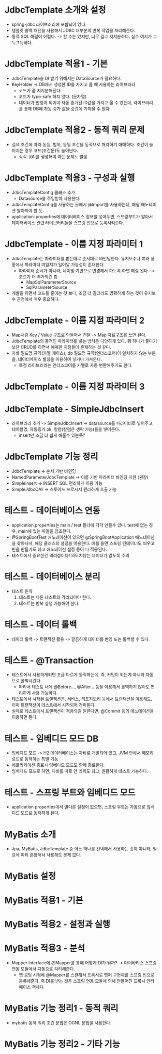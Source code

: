 # JdbcTemplate 소개와 설정
- spring-jdbc 라이브러리에 포함되어 있다.
- 템플릿 콜백 패턴을 사용해서 JDBC 대부분의 반복 작업을 처리해준다.
- 동적 SQL 해결이 어렵다. -> 할 수는 있지만, 너무 길고 지저분하다. 실수 여지가 그득그득하다.

# JdbcTemplate 적용1 - 기본
- JdbcTemplate을 DI 받기 위해서는 DataSource가 필요하다.
- KeyHolder -> DB에서 생성한 ID를 가지고 올 때 사용하는 라이브러리
  - 코드가 좀 지저분해진다.
  - 코드가 type-safe 하지 않다. (문자열)
  - 데이터가 반영이 되어야 자동 증가된 ID값을 가지고 올 수 있는데, 라이브러리를 통해 DB에 자동 증가 값을 중간에 가져올 수 있다.

# JdbcTemplate 적용2 - 동적 쿼리 문제
- 검색 조건에 따라 동등, 범위, 동일 조건을 동적으로 처리하기 애매하다. 조건이 늘어지는 경우 코드(조건문)도 늘어난다.
  - 각각 쿼리를 생성해야 하는 문제도 발생

# JdbcTemplate 적용3 - 구성과 실행
- JdbcTemplateConfig 클래스 추가
  - Datasource를 주입받아 사용한다.
- JdbcTemplateConfig를 사용하는 곳에서 @Import를 사용하는데, 해당 애노테이션 알아봐야 할 듯.
- application-properties에 데이터베이스 정보를 넣어두면, 스프링부트가 알아서 데이터베이스 관련 라이브러리들을 스프링 빈으로 등록시켜준다.

# JdbcTemplate - 이름 지정 파라미터 1
- JdbcTemplate는 파라미터를 받는대로 순서대로 바인딩한다. 유지보수나 여러 상황에서 파라미터 미일치가 일어날 가능성이 존재한다.
  - 파라미터 순서가 아니라, 네이밍 기반으로 변경해서 하도록 하면 해결 된다. -> 코드가 더 추가되긴 함.
    - MapSqlParameterSource
    - SqlParameterSource
- 개발을 하면서 코드를 줄이는 것 보다, 조금 더 길더라도 명확하게 하는 것이 유지보수 관점에서 매우 중요하다.

# JdbcTemplate - 이름 지정 파라미터 2
- Map처럼 Key / Value 구조로 만들어서 전달 -> Map 자료구조를 쓰면 된다.
- JdbcTemplate의 동적인 파라미터를 넣는 방식은 다양하게 있다. 뭐 하나가 좋다기보단 CRUD를 하면서 애매한 지점들이 존재하는 것 같다.  
- 자바 필드명 규약(카멜 케이스), db 필드명 규약(언더스코어)이 일치하지 않는 부분을, 데이터베이스 별칭을 이용하여 넣거나 가져온다.
  - 특정 라이브러리는 언더스코어를 카멜로 자동 변환해주기도 한다.

# JdbcTemplate - 이름 지정 파라미터 3

# JdbcTemplate - SimpleJdbcInsert
- 라이브러리 추가 -> SimpleJdbcInsert -> datasource를 파라미터로 넣어주고, 테이블명, 자동증가 pk, 칼럼(칼럼은 생략 가능)들을 넣어준다.
  - insert만 조금 더 쉽게 해줄수 있는듯?

# JdbcTemplate 기능 정리
- JdbcTemplate -> 순서 기반 바인딩 
- NamedParameterJdbcTemplate -> 이름 기반 파라미터 바인딩 지원 (권장)
- SimpleInsert -> INSERT SQL 편리하게 이용 가능
- SimpleJdbcCAll -> 스토어드 프로시저 편리하게 호출 가능 

# 테스트 - 데이터베이스 연동
- application.properties는 main / test 폴더에 각각 만들수 있다. test에 없는 경우, main에 있는 파일을 참조한다.
- @SpringBootTest 애노테이션이 있으면 @SpringBootApplication 애노테이션을 찾아내서, 해당 클래스의 설정을 이용한다. 예를 들면 스프링 컨테이너도 띄우고 빈을 만들기도 하고 애노테이션 설정 등이 다 적용된다.
- 테스트에서 중요한건 격리성이다! 의도치않는 데이터가 없도록 주의

# 테스트 - 데이터베이스 분리
- 테스트 원칙
  1. 테스트는 다른 테스트와 격리되어야 한다.
  2. 테스트는 반복 실행 가능해야 한다.

# 테스트 - 데이터 롤백
- 데이터 롤백 -> 트랜잭션 활용 -> 깔끔하게 데이터를 반영 또는 롤백할 수 있다.

# 테스트 - @Transaction
- 테스트에서 사용하게되면 조금 다르게 동작하는데, 즉, 커밋이 되는게 아니라 자동으로 롤백시킨다.
  - 따라서 테스트 내에 @Before..., @After... 등을 이용해서 롤백하지 않아도 편리하게 사용 가능하다.
- 테스트에서 시작된 트랜잭션은, 서비스, 리포지토리 등에서 트랜잭션을 이용해도, 이미 트랜잭션이 테스트에서 시작되어 전파된다.
- 실제로 테스트에서 트랜잭션이 적용되길 원한다면, @Commit 등의 애노테이션을 이용하면 된다.

# 테스트 - 임베디드 모드 DB
- 임베디드 모드 -> H2 데이터베이스는 자바로 개발되어 있고, JVM 안에서 메모리 로드로 동작하는 특별 기능
- 애플리케이션 종료시 임베디드 모드도 함께 종료한다. 
- 임베디드 모드로 하면, 디비를 따로 안 띄워도 되고, 원활하게 테스트 가능하다.

# 테스트 - 스프링 부트와 임베디드 모드
- application.properties에서 별다른 설정이 없으면, 스프링 부트는 자동으로 임베디드 모드로 동작하게 된다.

# MyBatis 소개
- Jpa, MyBatis, JdbcTemplate 중 어느 하나를 선택해서 사용하는 것이 아니라, 필요에 따라 혼용해서 사용해도 문제 없다.

# MyBatis 설정

# MyBatis 적용1 - 기본

# MyBatis 적용2 - 설정과 실행

# MyBatis 적용3 - 분석
- Mapper Interface에 @Mapper를 통해 어떻게 DI가 될까? -> 마이바티스 스프링 연동 모듈에서 자동으로 처리해준다.
  - 앱 로딩 시점에 @Mapper를 스캔해서 프록시로 맵퍼 구현체를 스프링 빈으로 등록해준다. 즉 DI를 받는 것은 스프링 연동 모듈에 의해 만들어진 프록시 인터페이스 객체다.
  
# MyBatis 기능 정리1 - 동적 쿼리
- mybatis 동적 쿼리 조건 문법은 OGNL 문법을 사용한다.

# MyBatis 기능 정리2 - 기타 기능











